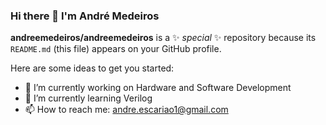### Hi there 👋 I'm André Medeiros


**andreemedeiros/andreemedeiros** is a ✨ _special_ ✨ repository because its `README.md` (this file) appears on your GitHub profile.

Here are some ideas to get you started:

- 🔭 I’m currently working on Hardware and Software Development
- 🌱 I’m currently learning Verilog
- 📫 How to reach me: andre.escariao1@gmail.com


